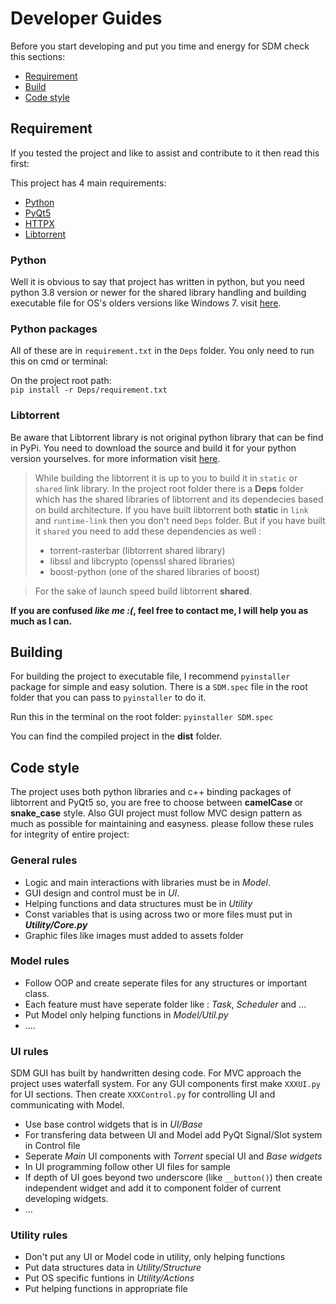 # Developer Guides

Before you start developing and put you time and energy for SDM check this sections:

- [Requirement](./DEV_GUIDE.md#requirement)
- [Build](./DEV_GUIDE.md#building)
- [Code style](./DEV_GUIDE.md#code-style)




## Requirement

If you tested the project and like to assist and contribute to it then read this first:

This project has 4 main requirements:
- [Python](./DEV_GUIDE.md#python)
- [PyQt5](./DEV_GUIDE.md#python-packages)
- [HTTPX](./DEV_GUIDE.md#python-packages)
- [Libtorrent](./DEV_GUIDE.md#libtorrent)

### Python
Well it is obvious to say that project has written in python, but you need python 3.8 version or newer for the shared library handling and building executable file for OS's olders versions like Windows 7. visit [here](https://www.python.org/downloads/release/python-385/).

### Python packages
All of these are in `requirement.txt` in the `Deps` folder. You only need to run this on cmd or terminal:

On the project root path: <br>
`pip install -r Deps/requirement.txt`



### Libtorrent
Be aware that Libtorrent library is not original python library that can be find in PyPi. You need to download the source and build it for your python version yourselves. for more information visit [here](https://libtorrent.org/building.html).


> While building the libtorrent it is up to you to build it in `static` or `shared` link library. In the project root folder there is a **Deps** folder which has the shared libraries of libtorrent and its dependecies based on build architecture. If you have built libtorrent both **static** in `link` and `runtime-link` then you don't need `Deps` folder. But if you have built it `shared` you need to add these dependencies as well :
> - torrent-rasterbar (libtorrent shared library)
> - libssl and libcrypto (openssl shared libraries)
> - boost-python (one of the shared libraries of boost)

> For the sake of launch speed build libtorrent **shared**.


**If you are confused _like me :(_, feel free to contact me, I will help you as much as I can.**


## Building

For building the project to executable file, I recommend `pyinstaller` package for simple and easy solution. 
There is a `SDM.spec` file in the root folder that you can pass to `pyinstaller` to do it.

Run this in the terminal on the root folder:
`pyinstaller SDM.spec`

You can find the compiled project in the **dist** folder.




## Code style

The project uses both python libraries and c++ binding packages of libtorrent and PyQt5 so, you are free to choose between **camelCase** or **snake_case** style. Also GUI project must follow MVC design pattern as much as possible for maintaining and easyness. please follow these rules for integrity of entire project:

### General rules

- Logic and main interactions with libraries must be in *Model*.
- GUI design and control must be in *UI*.
- Helping functions and data structures must be in *Utility*
- Const variables that is using across two or more files must put in ***Utility/Core.py***
- Graphic files like images must added to assets folder


### Model rules

- Follow OOP and create seperate files for any structures or important class.
- Each feature must have seperate folder like : *Task*, *Scheduler* and ...
- Put Model only helping functions in *Model/Util.py*
- ....


### UI rules
SDM GUI has built by handwritten desing code. For MVC approach the project uses waterfall system. For any GUI components first make `XXXUI.py` for UI sections. Then create `XXXControl.py` for controlling UI and communicating with Model.


- Use base control widgets that is in *UI/Base*
- For transfering data between UI and Model add PyQt Signal/Slot system in Control file
- Seperate *Main* UI components with *Torrent* special UI and *Base widgets*
- In UI programming follow other UI files for sample
- If depth of UI goes beyond two underscore (like `__button()`) then create independent widget and add it to component folder of current developing widgets.
- ...


### Utility rules

- Don't put any UI or Model code in utility, only helping functions
- Put data structures data in *Utility/Structure*
- Put OS specific funtions in *Utility/Actions*
- Put helping functions in appropriate file







